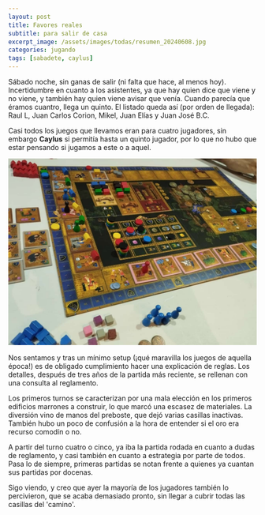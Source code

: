 ```yaml
---
layout: post
title: Favores reales
subtitle: para salir de casa
excerpt_image: /assets/images/todas/resumen_20240608.jpg
categories: jugando
tags: [sabadete, caylus]
---
```


Sábado noche, sin ganas de salir (ni falta que hace, al menos hoy). Incertidumbre en cuanto a los asistentes, ya que hay quien dice que viene y no viene, y también hay quien viene avisar que venía. Cuando parecía que éramos cuantro, llega un quinto. El listado queda así (por orden de llegada): Raul L, Juan Carlos Corion, Mikel, Juan Elías y Juan José B.C.

Casi todos los juegos que llevamos eran para cuatro jugadores, sin embargo <b>Caylus</b> si permitía hasta un quinto jugador, por lo que no hubo que estar pensando si jugamos a este o a aquel. 

![lnmcmlj](/assets/images/todas/partida_caylus.jpg)

Nos sentamos y tras un mínimo setup (¡qué maravilla los juegos de aquella época!) es de obligado cumplimiento hacer una explicación de reglas. Los detalles, después de tres años de la partida más reciente, se rellenan con una consulta al reglamento.

Los primeros turnos se caracterizan por una mala elección en los primeros edificios marrones a construir, lo que marcó una escasez de materiales. La diversión vino de manos del preboste, que dejó varias casillas inactivas. También hubo un poco de confusión a la hora de entender si el oro era recurso comodín o no.

A partir del turno cuatro o cinco, ya iba la partida rodada en cuanto a dudas de reglamento, y casi también en cuanto a estrategia por parte de todos. Pasa lo de siempre, primeras partidas se notan frente a quienes ya cuantan sus partidas por docenas.

Sigo viendo, y creo que ayer la mayoría de los jugadores también lo percivieron, que se acaba demasiado pronto, sin llegar a cubrir todas las casillas del 'camino'.